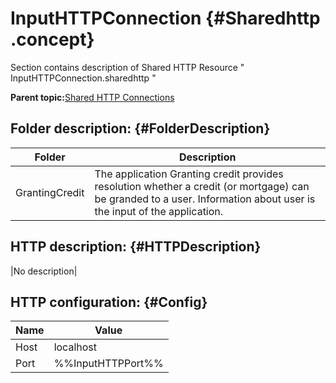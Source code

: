 # InputHTTPConnection {#Sharedhttp .concept}

Section contains description of Shared HTTP Resource " InputHTTPConnection.sharedhttp "

**Parent topic:**[Shared HTTP Connections](../../../../../../modules/demo_Enterprise/dita/projects/GrantingCredit/common/sharedhttp.md)

## Folder description: {#FolderDescription}

|Folder|Description|
|------|-----------|
|GrantingCredit|The application Granting credit provides resolution whether a credit \(or mortgage\) can be granded to a user. Information about user is the input of the application.|

## HTTP description: {#HTTPDescription}

|No description|

## HTTP configuration: {#Config}

|Name|Value|
|----|-----|
|Host|localhost|
|Port|%%InputHTTPPort%%|

